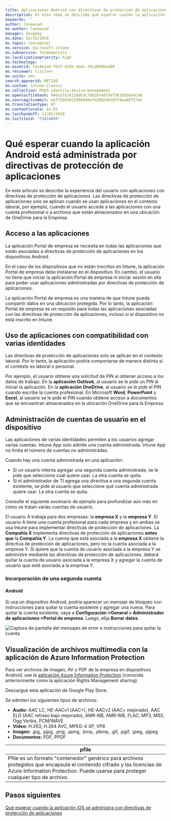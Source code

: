 ```yaml
---
title: Aplicaciones Android con directivas de protección de aplicaciones
description: En este tema se describe qué esperar cuando la aplicación está administrada por directivas de protección de aplicaciones.
keywords: ''
author: lenewsad
ms.author: lanewsad
manager: dougeby
ms.date: 02/15/2018
ms.topic: conceptual
ms.service: microsoft-intune
ms.subservice: fundamentals
ms.localizationpriority: high
ms.technology: ''
ms.assetid: 53c8e2ad-f627-425b-9adc-39ca69dbb460
ms.reviewer: tisilver
ms.suite: ems
search.appverid: MET150
ms.custom: intune-classic
ms.collection: M365-identity-device-management
ms.openlocfilehash: 946ce31c613ddb3c7dd2bf4dfde7561dd56e4ca0
ms.sourcegitcommit: ebf72b038219904d6e7d20024b107f4aa68f57e6
ms.translationtype: HT
ms.contentlocale: es-ES
ms.lasthandoff: 12/05/2019
ms.locfileid: "73414056"
---
```

# <a name="what-to-expect-when-your-android-app-is-managed-by-app-protection-policies"></a>Qué esperar cuando la aplicación Android está administrada por directivas de protección de aplicaciones

En este artículo se describe la experiencia del usuario con aplicaciones con directivas de protección de aplicaciones. Las directivas de protección de aplicaciones solo se aplican cuando se usan aplicaciones en el contexto laboral, por ejemplo, cuando el usuario accede a las aplicaciones con una cuenta profesional o a archivos que están almacenados en una ubicación de OneDrive para la Empresa.

## <a name="access-apps"></a>Acceso a las aplicaciones

La aplicación Portal de empresa se necesita en todas las aplicaciones que están asociadas a directivas de protección de aplicaciones en los dispositivos Android.

En el caso de los dispositivos que no están inscritos en Intune, la aplicación Portal de empresa debe instalarse en el dispositivo. En cambio, el usuario no tiene que iniciar la aplicación Portal de empresa ni iniciar sesión en ella para poder usar aplicaciones administradas por directivas de protección de aplicaciones.

La aplicación Portal de empresa es una manera de que Intune pueda compartir datos en una ubicación protegida. Por lo tanto, la aplicación Portal de empresa es un requisito para todas las aplicaciones asociadas con las directivas de protección de aplicaciones, incluso si el dispositivo no está inscrito en Intune.

## <a name="use-apps-with-multi-identity-support"></a>Uso de aplicaciones con compatibilidad con varias identidades

Las directivas de protección de aplicaciones solo se aplican en el contexto laboral. Por lo tanto, la aplicación podría comportarse de manera distinta si el contexto es laboral o personal.

Por ejemplo, el usuario obtiene una solicitud de PIN al obtener acceso a los datos de trabajo. En la **aplicación Outlook**, al usuario se le pide un PIN al iniciar la aplicación. En la **aplicación OneDrive**, al usuario se le pide el PIN cuando escribe la cuenta profesional. En Microsoft **Word**, **PowerPoint** y **Excel**, al usuario se le pide el PIN cuando obtiene acceso a documentos que se encuentran almacenados en la ubicación OneDrive para la Empresa.

## <a name="manage-user-accounts-on-the-device"></a>Administración de cuentas de usuario en el dispositivo

Las aplicaciones de varias identidades permiten a los usuarios agregar varias cuentas.  Intune App solo admite una cuenta administrada.  Intune App no limita el número de cuentas no administradas.

Cuando hay una cuenta administrada en una aplicación:

* Si un usuario intenta agregar una segunda cuenta administrada, se le pide que seleccione cuál quiere usar.  La otra cuenta se quita.
* Si el administrador de TI agrega una directiva a una segunda cuenta existente, se pide al usuario que seleccione qué cuenta administrada quiere usar.  La otra cuenta se quita.

Consulte el siguiente escenario de ejemplo para profundizar aún más en cómo se tratan varias cuentas de usuario.

El usuario A trabaja para dos empresas: la **empresa X** y la **empresa Y**. El usuario A tiene una cuenta profesional para cada empresa y en ambas se usa Intune para implementar directivas de protección de aplicaciones. La **Compañía X** implementa directivas de protección de aplicaciones **antes que** la **Compañía Y**. La cuenta que está asociada a la **empresa X** obtiene la directiva de protección de aplicaciones, pero no la cuenta asociada a la empresa Y. Si quiere que la cuenta de usuario asociada a la empresa Y se administre mediante las directivas de protección de aplicaciones, deberá quitar la cuenta de usuario asociada a la empresa X y agregar la cuenta de usuario que esté asociada a la empresa Y.

### <a name="add-a-second-account"></a>Incorporación de una segunda cuenta

#### <a name="android"></a>Android

Si usa un dispositivo Android, podría aparecer un mensaje de bloqueo con instrucciones para quitar la cuenta existente y agregar una nueva.  Para quitar la cuenta existente, vaya a **Configuración &gt;General &gt; Administrador de aplicaciones &gt;Portal de empresa**. Luego, elija **Borrar datos**.

![Captura de pantalla del mensajes de error e instrucciones para quitar la cuenta](./media/end-user-mam-apps-android/Android_SwitchUser.png)

## <a name="view-media-files-with-the-azure-information-protection-app"></a>Visualización de archivos multimedia con la aplicación de Azure Information Protection

Para ver archivos de imagen, AV y PDF de la empresa en dispositivos Android, use la [aplicación Azure Information Protection](https://play.google.com/store/apps/details?id=com.microsoft.ipviewer) (conocida anteriormente como la aplicación Rights Management sharing).

Descargue esta aplicación de Google Play Store.  

Se admiten los siguientes tipos de archivos:

* **Audio:** AAC LC, HE-AACv1 (AAC+), HE-AACv2 (AAC+ mejorado), AAC ELD (AAC retraso bajo mejorado), AMR-NB, AMR-WB, FLAC, MP3, MIDI, Ogg Vorbis, PCM/WAVE
* **Vídeo:** H.263, H.264 AVC, MPEG-4 SP, VP8
* **Imagen:** .jpg, .pjpg, .png, .ppng, .bmp, .pbmp, .gif, .pgif, .jpeg, .pjpeg
* **Documentos:** PDF, PPDF

|**pfile**|
|----|
|Pfile es un formato "contenedor" genérico para archivos protegidos que encapsula el contenido cifrado y las licencias de Azure Information Protection. Puede usarse para proteger cualquier tipo de archivo.|

## <a name="next-steps"></a>Pasos siguientes
[Qué esperar cuando la aplicación iOS se administra con directivas de protección de aplicaciones](end-user-mam-apps-ios.md)
